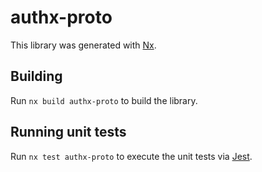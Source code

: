 # authx-proto

This library was generated with [Nx](https://nx.dev).

## Building

Run `nx build authx-proto` to build the library.

## Running unit tests

Run `nx test authx-proto` to execute the unit tests via [Jest](https://jestjs.io).
